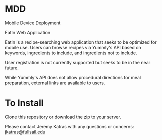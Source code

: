 MDD
===

Mobile Device Deployment

EatIn Web Application

EatIn is a recipe-searching web application that seeks to be optimized for mobile use.  Users can browse recipes via Yummly's API based on keywords, ingredients to include, and ingredients not to include.  

User registration is not currently supported but seeks to be in the near future.

While Yummly's API does not allow procedural directions for meal preparation, external links are available to users.


To Install
==========

Clone this repository or download the zip to your server.

Please contact Jeremy Katras with any questions or concerns: jkatras@fullsail.edu
